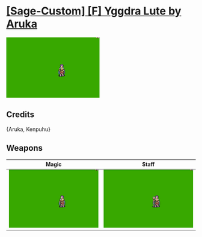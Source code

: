 # [\[Sage-Custom\] \[F\] Yggdra Lute by Aruka](./)

<img src="./6.%20Magic/Magic_000.png" alt="[Sage-Custom] [F] Yggdra Lute by Aruka standing" />

## Credits

{Aruka, Kenpuhu}

## Weapons


|Magic |Staff |
|  :---: | :---: |
| <img alt="Magic animation" src="./6.%20Magic/Magic.gif" /> | <img alt="Staff animation" src="./7.%20Staff/Staff.gif" /> |

